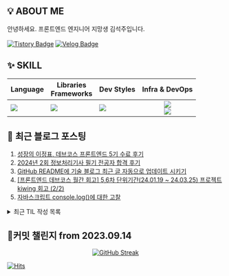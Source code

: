 ## 💡 ABOUT ME

안녕하세요. 프론트엔드 엔지니어 지망생 김석주입니다.<br />
<br />
[![Tistory Badge](https://img.shields.io/badge/기록_블로그-shqpdltm.tistory.com-ff5a4a?style=flat-square&logo=Tistory)](https://shqpdltm.tistory.com/)
[![Velog Badge](https://img.shields.io/badge/TIL용_Velog-@asdfg7123-Brightgreen?style=flat-square&logo=Velog)](https://velog.io/@asdfg7123/)

## ✨ SKILL

| Language                                                   | Libraries <br /> Frameworks                                         | Dev Styles                                                                      |                                                                        Infra & DevOps                                                                        |
| ---------------------------------------------------------- | ------------------------------------------------------------------- | ------------------------------------------------------------------------------- | :----------------------------------------------------------------------------------------------------------------------------------------------------------: |
| <img src="https://skillicons.dev/icons?i=js,ts&perline="/> | <img src="https://skillicons.dev/icons?i=react,vue&perline="/><br/> | <img src="https://skillicons.dev/icons?i=styledcomponents,sass&perline="/><br/> | <img src="https://skillicons.dev/icons?i=aws,vercel,vite&perline="/> <br/> <img src="https://skillicons.dev/icons?i=githubactions,ubuntu,discord&perline="/> |

## 📄 최근 블로그 포스팅

<div align="left">
<!-- LATEST_POSTS -->

1. <a href="https://shqpdltm.tistory.com/56" target="_blank">성장의 이정표, 데브코스 프론트엔드 5기 수료 후기</a>
2. <a href="https://shqpdltm.tistory.com/55" target="_blank">2024년 2회 정보처리기사 필기 전공자 합격 후기</a>
3. <a href="https://shqpdltm.tistory.com/54" target="_blank">GitHub README에 기술 블로그 최근 글 자동으로 업데이트 시키기</a>
4. <a href="https://shqpdltm.tistory.com/53" target="_blank">[프론트엔드 데브코스 월간 회고] 5,6차 단위기간(24.01.19 ~ 24.03.25) 프로젝트 kiwing 회고 (2/2)</a>
5. <a href="https://shqpdltm.tistory.com/52" target="_blank">자바스크립트 console.log()에 대한 고찰</a>

<!-- LATEST_POSTS_END -->
</div>
<details>
  <summary>최근 TIL 작성 목록</summary>
<!-- LATEST_TILS -->

1. <a href="https://velog.io/@asdfg7123/TIL-24.05.30-%EB%AA%A9%EC%9A%94%EC%9D%BC" target="_blank">[TIL] 24.05.30 목요일</a>
2. <a href="https://velog.io/@asdfg7123/TIL-24.05.29-%EC%88%98%EC%9A%94%EC%9D%BC" target="_blank">[TIL] 24.05.29 수요일</a>
3. <a href="https://velog.io/@asdfg7123/%EA%B8%B0%EB%A1%9D-24.05.24-28" target="_blank">[기록] 24.05.24 ~ 28</a>
4. <a href="https://velog.io/@asdfg7123/TIL-24.05.24-%EA%B8%88%EC%9A%94%EC%9D%BC" target="_blank">[TIL] 24.05.24 금요일</a>
5. <a href="https://velog.io/@asdfg7123/TIL-24.05.23-%EB%AA%A9%EC%9A%94%EC%9D%BC" target="_blank">[TIL] 24.05.23 목요일</a>

<!-- LATEST_TILS_END -->
</details>

## 🎯커밋 챌린지 from 2023.09.14

<div align="center">
  <a href="https://git.io/streak-stats">
    <img src="https://streak-stats.demolab.com?user=sojuso" alt="GitHub Streak">
  </a>
</div>

[![Hits](https://hits.seeyoufarm.com/api/count/incr/badge.svg?url=https%3A%2F%2Fgithub.com%2FSoJuSo&count_bg=%2350A1DF&title_bg=%23555555&icon=&icon_color=%23E7E7E7&title=hits&edge_flat=false)](https://github.com/SoJuSo)
